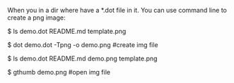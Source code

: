 When you in a dir where have a *.dot file in it.
You can use command line to create a png image:

$ ls
demo.dot  README.md  template.png

$ dot demo.dot -Tpng -o demo.png	#create img file

$ ls 
demo.dot  README.md  demo.png  template.png

$ gthumb demo.png 	#open img file


